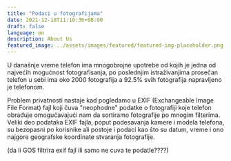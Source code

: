 ```yaml
---
title: "Podaci u fotografijama"
date: 2021-12-18T11:10:36+08:00
draft: false
language: en
description: About Us
featured_image: ../assets/images/featured/featured-img-placeholder.png
---
```

U današnje vreme telefon ima mnogobrojne upotrebe od kojih je jedna od najvećih mogućnost fotografisanja, po poslednjim istraživanjima prosečan telefon u sebi ima oko 2000 fotografija a 92.5% svih fotografija napravljeno je telefonom.

Problem privatnosti nastaje kad pogledamo u EXIF (Exchangeable Image File Format) fajl koji čuva "neophodne" podatke o fotografiji koje telefon obrađuje omogućavajući nam da sortiramo fotografije po mnogim filterima. Veliki deo podataka EXIF fajla, poput podesavanja kamere i modela telefona, su bezopasni po korisnike ali postoje i podaci kao što su datum, vreme i ono najgore geografske koordinate stvaranja fotografije.

(da li GOS filtrira exif fajl ili samo ne cuva te podatle????)

